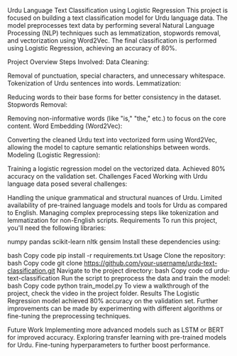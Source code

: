 Urdu Language Text Classification using Logistic Regression
This project is focused on building a text classification model for Urdu language data. The model preprocesses text data by performing several Natural Language Processing (NLP) techniques such as lemmatization, stopwords removal, and vectorization using Word2Vec. The final classification is performed using Logistic Regression, achieving an accuracy of 80%.

Project Overview
Steps Involved:
Data Cleaning:

Removal of punctuation, special characters, and unnecessary whitespace.
Tokenization of Urdu sentences into words.
Lemmatization:

Reducing words to their base forms for better consistency in the dataset.
Stopwords Removal:

Removing non-informative words (like "is," "the," etc.) to focus on the core content.
Word Embedding (Word2Vec):

Converting the cleaned Urdu text into vectorized form using Word2Vec, allowing the model to capture semantic relationships between words.
Modeling (Logistic Regression):

Training a logistic regression model on the vectorized data.
Achieved 80% accuracy on the validation set.
Challenges Faced
Working with Urdu language data posed several challenges:

Handling the unique grammatical and structural nuances of Urdu.
Limited availability of pre-trained language models and tools for Urdu as compared to English.
Managing complex preprocessing steps like tokenization and lemmatization for non-English scripts.
Requirements
To run this project, you'll need the following libraries:

numpy
pandas
scikit-learn
nltk
gensim
Install these dependencies using:

bash
Copy code
pip install -r requirements.txt
Usage
Clone the repository:
bash
Copy code
git clone https://github.com/your-username/urdu-text-classification.git
Navigate to the project directory:
bash
Copy code
cd urdu-text-classification
Run the script to preprocess the data and train the model:
bash
Copy code
python train_model.py
To view a walkthrough of the project, check the video in the project folder.
Results
The Logistic Regression model achieved 80% accuracy on the validation set. Further improvements can be made by experimenting with different algorithms or fine-tuning the preprocessing techniques.

Future Work
Implementing more advanced models such as LSTM or BERT for improved accuracy.
Exploring transfer learning with pre-trained models for Urdu.
Fine-tuning hyperparameters to further boost performance.
